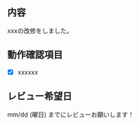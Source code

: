<!-- I want to review in Japanese. -->
## 内容
xxxの改修をしました。

## 動作確認項目
- [x] xxxxxx

## レビュー希望日
mm/dd (曜日) までにレビューお願いします！

<!-- for GitHub Copilot review rule -->
<!--
レビューする際には、以下のprefix(接頭辞)をつけてください
[must]  
[imo] (in my opinion)  
[nits](nitpick) 
[ask]  
[fyi]
-->
<!-- for GitHub Copilot review  rule-->

<!-- I want to review in Japanese. -->